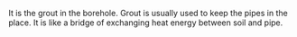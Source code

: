 It is the grout in the borehole. Grout is usually used to keep the pipes in the place. It is like a bridge of exchanging heat energy between soil and pipe.
